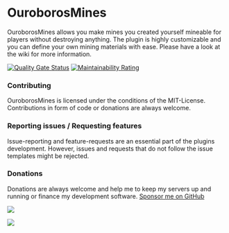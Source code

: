 # OuroborosMines
OuroborosMines allows you make mines you created yourself mineable for players without destroying anything. The plugin is highly customizable and you can define your own mining materials with ease. Please have a look at the wiki for more information.

[![Quality Gate Status](https://sonar.th3shadowbroker.dev/api/project_badges/measure?project=dev.th3shadowbroker.spigot%3AOuroborosMines&metric=alert_status)](https://sonar.th3shadowbroker.dev/dashboard?id=dev.th3shadowbroker.spigot%3AOuroborosMines)
[![Maintainability Rating](https://sonar.th3shadowbroker.dev/api/project_badges/measure?project=dev.th3shadowbroker.spigot%3AOuroborosMines&metric=sqale_rating)](https://sonar.th3shadowbroker.dev/dashboard?id=dev.th3shadowbroker.spigot%3AOuroborosMines)

### Contributing
OuroborosMines is licensed under the conditions of the MIT-License. Contributions in form of code or donations are always welcome.

### Reporting issues / Requesting features
Issue-reporting and feature-requests are an essential part of the plugins development. However, issues and requests that do not follow the issue templates might be rejected.

### Donations
Donations are always welcome and help me to keep my servers up and running or finance my development software.
[Sponsor me on GitHub](https://github.com/sponsors/Th3Shadowbroker)

[![](https://c5.patreon.com/external/logo/become_a_patron_button.png)](https://patreon.com/m4taiori)

[![](https://www.ko-fi.com/img/githubbutton_sm.svg)](https://ko-fi.com/O4O112IMF)
